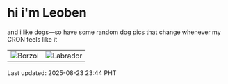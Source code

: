 # hi i'm Leoben

and i like dogs—so have some random dog pics that change whenever my CRON feels like it

|  |  |
|--------|----------|
| ![Borzoi](https://random-dog-vercel.vercel.app/api/random-borzoi?v=1755963850) | ![Labrador](https://random-dog-vercel.vercel.app/api/random-labrador?v=1755963850) |

Last updated: 2025-08-23 23:44 PHT
